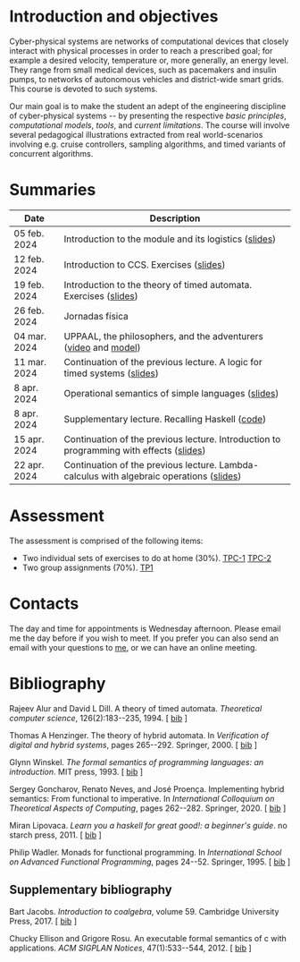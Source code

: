 # Introduction and objectives

Cyber-physical systems are networks of computational devices that closely
interact with physical processes in order to reach a prescribed goal; for
example a desired velocity, temperature or, more generally, an energy level.
They range from small medical devices, such as pacemakers and insulin pumps, to
networks of autonomous vehicles and district-wide smart grids. This course is
devoted to such systems.

Our main goal is to make the student an adept of the engineering discipline of
cyber-physical systems -- by presenting the respective *basic principles*,
*computational models*, *tools*, and *current limitations*. The course will
involve several pedagogical illustrations extracted from real world-scenarios
involving e.g.  cruise controllers, sampling algorithms, and timed variants of
concurrent algorithms.


# Summaries

  | Date         | Description |
  | ----------   |------------ |
  | 05 feb. 2024 | Introduction to the module and its logistics ([slides](introSlides/intro.pdf)) |
  | 12 feb. 2024 | Introduction to CCS. Exercises ([slides](CCS/CCS.pdf)) |
  | 19 feb. 2024 | Introduction to the theory of timed automata. Exercises ([slides](introtimedAutomata/timed-automata.pdf)) |
  | 26 feb. 2024 | Jornadas física | 
  | 04 mar. 2024 | UPPAAL, the philosophers, and the adventurers ([video](https://www.youtube.com/watch?v=7yDmGnA8Hw0) and [model](adventurers.xml)) |
  | 11 mar. 2024 | Continuation of the previous lecture. A logic for timed systems ([slides](Uppaal/uppaal.pdf)) |
  | 8 apr. 2024  | Operational semantics of simple languages ([slides](hybridProgramming/hybridProgramming.pdf)) |
  | 8 apr. 2024  | Supplementary lecture. Recalling Haskell ([code](lectureCPC.hs)) |
  | 15 apr. 2024  | Continuation of the previous lecture. Introduction to programming with effects ([slides](monads/lambdaCalc.pdf)) |
  | 22 apr. 2024  | Continuation of the previous lecture. Lambda-calculus with algebraic operations ([slides](monads/stlcE.pdf)) |


# Assessment

The assessment is comprised of the following items:

+ Two individual sets of exercises to do at home (30%). [TPC-1](tpc1/tpc1.pdf) [TPC-2](tpc2/tpc2.pdf)
+ Two group assignments (70%). [TP1](tp1/tp1.pdf)
  
# Contacts

The day and time for appointments is Wednesday afternoon. Please email me the
day before if you wish to meet. If you prefer you can also send an email with
your questions to [me](mailto:nevrenato@di.uminho.pt), or we can have
an online meeting.

# Bibliography

<p><a name="alur1994theory"></a>
Rajeev Alur and David&nbsp;L Dill.
 A theory of timed automata.
 <em>Theoretical computer science</em>, 126(2):183--235, 1994.
[&nbsp;<a href="bib/biblioCPC_bib.html#alur1994theory">bib</a>&nbsp;]
</p>

<p><a name="henzinger2000theory"></a>
Thomas&nbsp;A Henzinger.
 The theory of hybrid automata.
 In <em>Verification of digital and hybrid systems</em>, pages 265--292.
  Springer, 2000.
[&nbsp;<a href="bib/biblioCPC_bib.html#henzinger2000theory">bib</a>&nbsp;]
</p>

<p><a name="winskel1993formal"></a>
Glynn Winskel.
 <em>The formal semantics of programming languages: an introduction</em>.
 MIT press, 1993.
[&nbsp;<a href="bib/biblioCPC_bib.html#winskel1993formal">bib</a>&nbsp;]
</p>

<p><a name="goncharov2020implementing"></a>
Sergey Goncharov, Renato Neves, and Jos&eacute; Proen&ccedil;a.
 Implementing hybrid semantics: From functional to imperative.
 In <em>International Colloquium on Theoretical Aspects of
  Computing</em>, pages 262--282. Springer, 2020.
[&nbsp;<a href="bib/biblioCPC_bib.html#goncharov2020implementing">bib</a>&nbsp;]
</p>

<p><a name="lipovaca2011learn"></a>
Miran Lipovaca.
 <em>Learn you a haskell for great good!: a beginner's guide</em>.
 no starch press, 2011.
[&nbsp;<a href="bib/biblioCPC_bib.html#lipovaca2011learn">bib</a>&nbsp;]
</p>

<p><a name="wadler1995monads"></a>
Philip Wadler.
 Monads for functional programming.
 In <em>International School on Advanced Functional Programming</em>,
  pages 24--52. Springer, 1995.
[&nbsp;<a href="bib/biblioCPC_bib.html#wadler1995monads">bib</a>&nbsp;]
</p>
<!-- 
<hr><p><em>This file was generated by
<a href="http://www.lri.fr/~filliatr/bibtex2html/">bibtex2html</a> 1.99.</em></p> -->

## Supplementary bibliography

<p><a name="jacobs2017introduction"></a>
Bart Jacobs.
 <em>Introduction to coalgebra</em>, volume&nbsp;59.
 Cambridge University Press, 2017.
[&nbsp;<a href="bib/sup_bib.html#jacobs2017introduction">bib</a>&nbsp;]
</p>

<p><a name="ellison2012executable"></a>
Chucky Ellison and Grigore Rosu.
 An executable formal semantics of c with applications.
 <em>ACM SIGPLAN Notices</em>, 47(1):533--544, 2012.
[&nbsp;<a href="bib/sup_bib.html#ellison2012executable">bib</a>&nbsp;]
</p>
<!-- 
<hr><p><em>This file was generated by
 <a href="http://www.lri.fr/~filliatr/bibtex2html/">bibtex2html</a> 1.99.</em></p> -->


